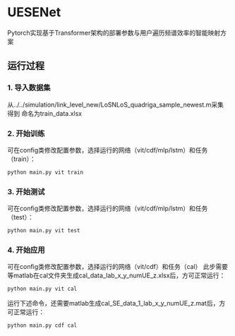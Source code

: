 # UESENet
Pytorch实现基于Transformer架构的部署参数与用户遍历频谱效率的智能映射方案

## 运行过程
### 1. 导入数据集
从../../simulation/link_level_new/LoSNLoS_quadriga_sample_newest.m采集得到
命名为train_data.xlsx

### 2.  开始训练
可在config类修改配置参数，选择运行的网络（vit/cdf/mlp/lstm）和任务（train）：
``` bash
python main.py vit train
```

### 3.  开始测试
可在config类修改配置参数，选择运行的网络（vit/cdf/mlp/lstm）和任务（test）：
``` bash
python main.py vit test
```

### 4.  开始应用
可在config类修改配置参数，选择运行的网络（vit/cdf）和任务（cal）
此步需要等matlab在cal文件夹生成cal_data_lab_x_y_numUE_z.xlsx后，方可正常运行：
``` bash
python main.py vit cal
```
运行下述命令，还需要matlab生成cal_SE_data_1_lab_x_y_numUE_z.mat后，方可正常运行：
``` bash
python main.py cdf cal
```
